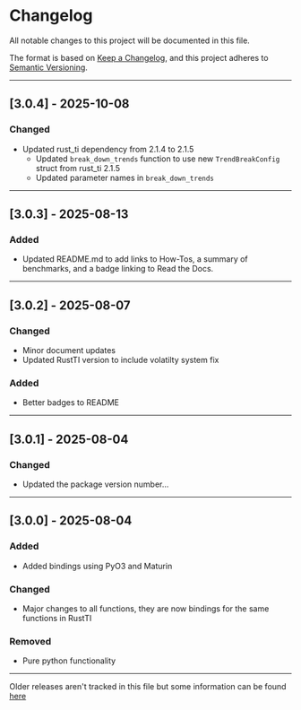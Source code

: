 # Changelog

All notable changes to this project will be documented in this file.

The format is based on [Keep a Changelog](https://keepachangelog.com/en/1.0.0/), and this project adheres to [Semantic Versioning](https://semver.org/spec/v2.0.0.html).

---

## [3.0.4] - 2025-10-08

### Changed
- Updated rust_ti dependency from 2.1.4 to 2.1.5
	- Updated `break_down_trends` function to use new `TrendBreakConfig` struct from rust_ti 2.1.5
	- Updated parameter names in `break_down_trends`

---

## [3.0.3] - 2025-08-13

### Added
- Updated README.md to add links to How-Tos, a summary of benchmarks, and a badge linking to Read the Docs.

---

## [3.0.2] - 2025-08-07

### Changed
- Minor document updates
- Updated RustTI version to include volatilty system fix

### Added
- Better badges to README

---

## [3.0.1] - 2025-08-04

### Changed
- Updated the package version number...

---

## [3.0.0] - 2025-08-04

### Added
- Added bindings using PyO3 and Maturin

### Changed
- Major changes to all functions, they are now bindings for the same functions in RustTI

### Removed
- Pure python functionality

---

Older releases aren't tracked in this file but some information can be found [here](https://github.com/chironmind/PyTechnicalIndicators/releases)

